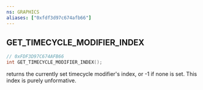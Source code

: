 ```yaml
---
ns: GRAPHICS
aliases: ["0xfdf3d97c674afb66"]
---
```

## GET_TIMECYCLE_MODIFIER_INDEX

```c
// 0xFDF3D97C674AFB66
int GET_TIMECYCLE_MODIFIER_INDEX();
```

returns the currently set timecycle modifier's index, or -1 if none is set. This index is purely unformative.

